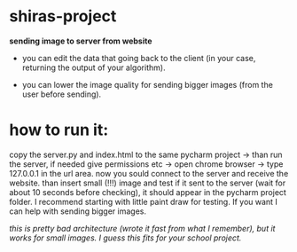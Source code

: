 # shiras-project
**sending image to server from website**


- you can edit the data that going back to the client (in your case, returning the output of your algorithm). 

- you can lower the image quality for sending bigger images (from the user before sending).


# how to run it:
copy the server.py and index.html to the same pycharm project -> than run the server, if needed give permissions etc -> open chrome browser -> type 127.0.0.1 in the url area. now you sould connect to the server and receive the website. than insert small (!!!) image and test if it sent to the server (wait for about 10 seconds before checking), it should appear in the pycharm project folder. I recommend starting with little paint draw for testing. If you want I can help with sending bigger images. 


*this is pretty bad architecture (wrote it fast from what I remember), but it works for small images. I guess this fits for your school project.*
